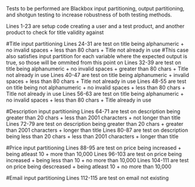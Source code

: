 Tests to be performed are Blackbox input partitioning, output partitioning, and shotgun testing to increase robustness of both testing methods.

Lines 1-23 are setup code creating a user and a test product, and another product to check for title validity against

#Title input partitioning
Lines 24-31 are test on title being alphanumeric + no invalid spaces + less than 80 chars + Title not already in use #This case also satisfies input partition for each variable where the expected output is true, so those will be ommited from this point on
Lines 32-39 are test on title being alphanumeric + no invalid spaces + greater than 80 chars + Title not already in use
Lines 40-47 are test on title being alphanumeric + invalid spaces + less than 80 chars + Title not already in use
Lines 48-55 are test on title being not alphanumeric + no invalid spaces + less than 80 chars + Title not already in use
Lines 56-63 are test on title being alphanumeric + no invalid spaces + less than 80 chars + Title already in use

#Description input partitioning
Lines 64-71 are test on description being greater than 20 chars + less than 2001 characters + not longer than title
Lines 72-79 are test on description being greater than 20 chars + greater than 2001 characters + longer than title
Lines 80-87 are test on description being less than 20 chars + less than 2001 characters + longer than title

#Price input partitioning
Lines 88-95 are test on price being increased + being atleast 10 + more than 10,000
Lines 96-103 are test on price being increased + being less than 10 + no more than 10,000
Lines 104-111 are test on price being descreased + being atleast 10 + no more than 10,000

#Email input partitioning
Lines 112-115 are test on email not existing